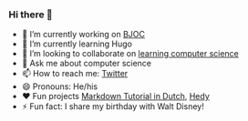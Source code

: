 ### Hi there 👋

- 🔭 I’m currently working on [BJOC](https://www.bjoc.nl)
- 🌱 I’m currently learning Hugo
- 👯 I’m looking to collaborate on [learning computer science](https://www.ieni.org)
- 💬 Ask me about computer science
- 📫 How to reach me: [Twitter](https://www.twitter.com/moorlag)
- 😄 Pronouns: He/his
- ❤️ Fun projects [Markdown Tutorial in Dutch](https://www.markdowntutorial.com/nl/), [Hedy](https://www.hedycode.com)
- ⚡ Fun fact: I share my birthday with Walt Disney!

